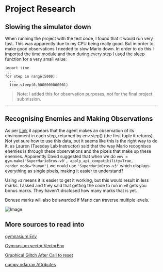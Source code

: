 # Project Research
## Slowing the simulator down
When running the project with the test code, I found that it would run very fast. This was apparently due to my CPU being really good. But in order to make good observations I needed to slow Mario down.
In order to do this I imported the time module and then during every step I used the sleep function for a very small value:
```
import time
...
for step in range(5000):
  ...
  time.sleep(0.0000000000001)
```
> Note: I added this for observation purposes, not for the final project submission.
---
## Recognising Enemies and Making Observations
As per [Link](https://gymnasium.farama.org/api/env/#gymnasium.Env.step) it appears that the agent makes an observation of its environment in each step, returned by env.step() (the first tuple it returns).
Not yet sure how to use this data, but it seems like this is the right way to do it, as Lauren (Tuesday Lab Instructor) said that the way Mario recognises enemies is through these observations and the pixels that make up these enemies.
Apparently David suggested that when we do `env = gym.make('SuperMarioBros-v0', apply_api_compatibility=True, render_mode="human")` we could use `'SuperMarioBros-v3'` which displays everything as single pixels, making it easier to understand?

Using `v3` means it is easier to get it working, but this would result in less marks. I asked and they said that getting the code to run in `v0` gets you bonus marks. They haven't disclosed how many marks that is yet.

Bonuse marks will also be awarded if Mario can traverse multiple levels.

![Image](https://user-images.githubusercontent.com/2184469/40948817-3cd6600a-6830-11e8-8abb-9cee6a31d377.png)

## More sources to read into
[gymnasium.Env](https://gymnasium.farama.org/api/env/#gymnasium.Env.step)

[Gymnasium.vector.VectorEnv](https://gymnasium.farama.org/api/vector/#observation_space)

[Graphical Glitch After Call to reset](https://github.com/Kautenja/gym-super-mario-bros/issues/72)

[numpy.ndarray Attributes](https://numpy.org/doc/stable/reference/generated/numpy.ndarray.html)


